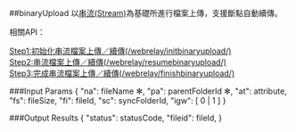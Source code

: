 ##binaryUpload
以[串流(Stream)](https://creative.asuscloud.com/content/?p=updownload&index=7&len=6&id=2&cid=3&list3=1)為基礎所進行檔案上傳，支援斷點自動續傳。

相關API：  

[Step1:初始化串流檔案上傳／續傳(/webrelay/initbinaryupload/)](https://creative.asuscloud.com/content/?p=updownload&headerId=3&index=7&len=6&id=3&cid=4&list3=1)  
[Step2:串流檔案上傳／續傳(/webrelay/resumebinaryupload/)](https://creative.asuscloud.com/content/?p=updownload&headerId=3&index=7&len=6&id=4&cid=5&list3=1)  
[Step3:完成串流檔案上傳／續傳(/webrelay/finishbinaryupload/)](https://creative.asuscloud.com/content/?p=updownload&headerId=3&index=7&len=6&id=5&cid=6&list3=1)  

###Input Params
	{
		"na": fileName ✻,
		"pa": parentFolderId ✻,
		"at": attribute,
		"fs": fileSize,
		"fi": fileId,
		"sc": syncFolderId,
		"igw": [ 0 | 1 ]
	}

###Output Results
	{
		"status": statusCode,
		"fileid": fileId,
	}
